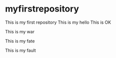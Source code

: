 # myfirstrepository
This is my first repository
This is my hello
This is OK

This is my war

This is my fate

This is my fault